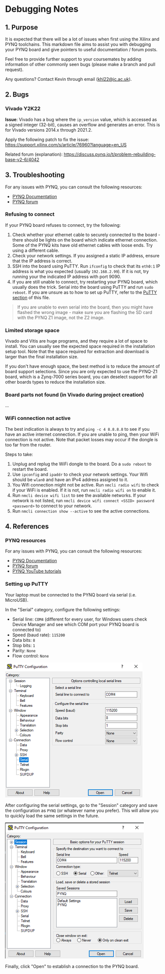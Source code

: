 # Debugging Notes

## 1. Purpose
It is expected that there will be a lot of issues when first using the Xilinx and PYNQ toolchains. This markdown file aims to assist you with debugging your PYNQ board and give pointers to useful documentation / forum posts.

Feel free to provide further support to your coursemates by adding information of other commonly seen bugs (please make a branch and pull request).

Any questions? Contact Kevin through email (khl22@ic.ac.uk).

## 2. Bugs

### Vivado Y2K22
**Issue**: Vivado has a bug where the `ip_version` value, which is accessed as a signed integer (32-bit), causes an overflow and generates an error. This is for Vivado versions 2014.x through 2021.2.

Apply the following patch to fix the issue:
https://support.xilinx.com/s/article/76960?language=en_US

Related forum (explanation):
https://discuss.pynq.io/t/problem-rebuilding-base-v2-6/4042

## 3. Troubleshooting

For any issues with PYNQ, you can consult the following resources:
- [PYNQ Documentation](https://pynq.readthedocs.io/en/latest/)
- [PYNQ forum](https://discuss.pynq.io/)

### Refusing to connect
If your PYNQ board refuses to connect, try the following:
1. Check whether your ethernet cable to securely connected to the board - there should be lights on the board which indicate ethernet connection. Some of the PYNQ kits have old ethernet cables with loose ends. Try using a different cable.
2. Check your network settings. If you assigned a static IP address, ensure that the IP address is correct.
3. SSH into the board using PuTTY. Run `ifconfig` to check that its `eth0:1` IP address is what you expected (usually `192.168.2.99`). If it is not, try running your the indicated IP address with port 9090.
4. If you are still unable to connect, try restarting your PYNQ board, which usually does the trick. Serial into the board using PuTTY and run `sudo reboot`. If you are unsure as to how to set up PuTTY, refer to the [PuTTY section](#setting-up-putty) of this file.

> If you are unable to even serial into the board, then you might have flashed the wrong image - make sure you are flashing the SD card with the PYNQ Z1 image, not the Z2 image.

### Limited storage space
Vivado and Vitis are huge programs, and they require a lot of space to install. You can usually see the expected space required in the installation setup tool. Note that the space required for extraction and download is larger than the final installation size.

If you don't have enough space, the best method is to reduce the amount of board support selections. Since you are only expected to use the PYNQ-Z1 board, which is a Zynq-7000 series board, you can deselect support for all other boards types to reduce the installation size.

### Board parts not found (in Vivado during project creation)
...

### WiFi connection not active
The best indication is always to try and `ping -c 4 8.8.8.8` to see if you have an active internet connection. If you are unable to ping, then your WiFi connection is not active. Note that packet losses may occur if the dongle is too far from the router.

Steps to take:
1. Unplug and replug the WiFi dongle to the board. Do a `sudo reboot` to restart the board.
2. Use `ipconfig` and `ipaddr` to check your network settings. Your Wifi should be `wlan0` and have an IPv4 address assigned to it.
3. You Wifi connection might not be active. Run `nmcli radio wifi` to check if your WiFi is enabled. If it is not, run `nmcli radio wifi on` to enable it.
4. Run `nmcli device wifi list` to see the available networks. If your network is not listed, run `nmcli device wifi connect <SSID> password <password>` to connect to your network.
5. Run `nmcli connection show --active` to see the active connections.

## 4. References

### PYNQ resources
For any issues with PYNQ, you can consult the following resources:
- [PYNQ Documentation](https://pynq.readthedocs.io/en/latest/)
- [PYNQ forum](https://discuss.pynq.io/)
- [PYNQ YouTube tutorials](https://youtube.com/playlist?list=PLjVZA8Z_co6KBmqzyHfzKnJ8LmYd7cU03&si=lTCQ5iMN9KToyjBG)

### Setting up PuTTY

Your laptop must be connected to the PYNQ board via serial (i.e. MicroUSB).

In the "Serial" category, configure the following settings:
- Serial line: `COM4` (different for every user, for Windows users check Device Manager and see which COM port your PYNQ board is connected to)
- Speed (baud rate): `115200`
- Data bits: `8`
- Stop bits: `1`
- Parity: `None`
- Flow control: `None`

![PuTTY Serial Configuration](images/putty-serial-config.png)

After configuring the serial settings, go to the "Session" category and save the configuration as `PYNQ` (or whatever name you prefer). This will allow you to quickly load the same settings in the future.

![PuTTY Configuration](images/putty-config.png)

Finally, click "Open" to establish a connection to the PYNQ board.
